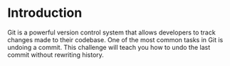 # Introduction

Git is a powerful version control system that allows developers to track changes made to their codebase. One of the most common tasks in Git is undoing a commit. This challenge will teach you how to undo the last commit without rewriting history.
